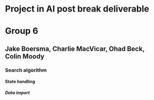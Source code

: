# Project in AI post break deliverable
<h1> Group 6 </h1>
<h2>Jake Boersma, Charlie MacVicar, Ohad Beck, Colin Moody</h2>
<h3>Search algorithm </h3>
<h4>State handling</h4>
<h5>Data import</h5>
